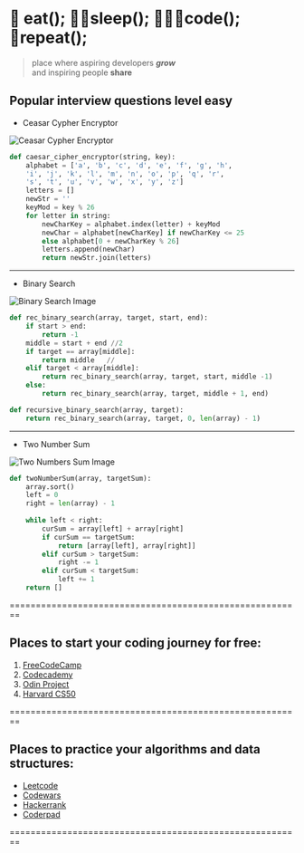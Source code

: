 # 🍲 eat(); 🛌🏼sleep(); 👩🏼‍💻code(); 🔁repeat(); 

> place where aspiring developers ***grow***  
 and inspiring people **share**

 ## Popular interview questions level easy 

- Ceasar Cypher Encryptor

 ![Ceasar Cypher Encryptor](https://gkaccess.com/wp-content/uploads/2020/01/Caesar_Cipher_GateKeeper_security_compliance_proximity_authentication_2fa_mfa-768x803.jpg)


```python
def caesar_cipher_encryptor(string, key):       
    alphabet = ['a', 'b', 'c', 'd', 'e', 'f', 'g', 'h', 
    'i', 'j', 'k', 'l', 'm', 'n', 'o', 'p', 'q', 'r', 
    's', 't', 'u', 'v', 'w', 'x', 'y', 'z']     
    letters = []        
    newStr = ''     
    keyMod = key % 26       
    for letter in string:       
        newCharKey = alphabet.index(letter) + keyMod        
        newChar = alphabet[newCharKey] if newCharKey <= 25        
        else alphabet[0 + newCharKey % 26]       
        letters.append(newChar)     
        return newStr.join(letters)
```

_____________________________________________________________________

- Binary Search

 ![Binary Search Image](https://www.freecodecamp.org/news/content/images/size/w1000/2023/07/image-65.png)

```python 
def rec_binary_search(array, target, start, end):   
    if start > end:     
        return -1
    middle = start + end //2        
    if target == array[middle]:     
        return middle   //
    elif target < array[middle]:        
        return rec_binary_search(array, target, start, middle -1)       
    else:       
        return rec_binary_search(array, target, middle + 1, end)
```

```python 
def recursive_binary_search(array, target):      
    return rec_binary_search(array, target, 0, len(array) - 1)
```
______________________________________________________________________

- Two Number Sum

 ![Two Numbers Sum Image](https://miro.medium.com/v2/resize:fit:720/format:webp/0*kzet3Y1ff07dH1g7.png)

```python 
def twoNumberSum(array, targetSum):
    array.sort()
    left = 0
    right = len(array) - 1
   
    while left < right:
        curSum = array[left] + array[right]
        if curSum == targetSum:
            return [array[left], array[right]]
        elif curSum > targetSum:
            right -= 1
        elif curSum < targetSum:
            left += 1
    return []
```

========================================================

 ## Places to start your coding journey for free:

1. [FreeCodeCamp](https://www.freecodecamp.org/)
2. [Codecademy](https://www.codecademy.com/)
3. [Odin Project](https://www.theodinproject.com/)
4. [Harvard CS50](https://pll.harvard.edu/course/cs50-introduction-computer-science)

========================================================

## Places to practice your algorithms and data structures:

- [Leetcode](https://leetcode.com/)
- [Codewars](https://www.codewars.com/)
- [Hackerrank](https://www.hackerrank.com/)
- [Coderpad](https://coderpad.io/)

========================================================






